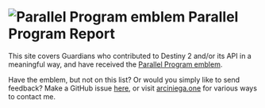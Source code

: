 # <img src='/favicon.png' title='Parallel Program emblem' alt='Parallel Program emblem' /> Parallel Program Report

This site covers Guardians who contributed to Destiny 2 and/or its API in a meaningful way, and have received the
[Parallel Program emblem][emblem].

Have the emblem, but not on this list? Or would you simply like to send feedback? Make a GitHub issue [here][issue], or
visit [arciniega.one][chloe] for various ways to contact me.

<!-- prettier-ignore-start -->
[chloe]: https://www.arciniega.one 'Chloe Arciniega\'s website (arciniega.one)'
[issue]: https://github.com/solelychloe/parallel.report/issues/new?assignees=&labels=&template=parallel-program-request.md&title=Parallel+Program+Request' 'File a GitHub issue here'
[emblem]: https://destinyemblemcollector.com/emblem?id=3936625542 'Parallel Program emblem'
<!-- prettier-ignore-end -->
